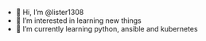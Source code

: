 - 👋 Hi, I’m @lister1308
- 👀 I’m interested in learning new things
- 🌱 I’m currently learning python, ansible and kubernetes

<!---
lister1308/lister1308 is a ✨ special ✨ repository because its `README.md` (this file) appears on your GitHub profile.
You can click the Preview link to take a look at your changes.
--->
